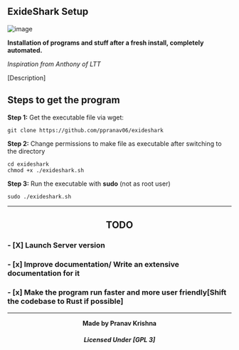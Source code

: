 ##                    <strong>   ExideShark Setup</strong>

![image](https://user-images.githubusercontent.com/93813737/172992710-a47f54a9-16f7-4839-8634-bd9570103282.png)


  **Installation  of programs and stuff after a fresh install, completely automated.**  

_Inspiration from Anthony of LTT_


[Description]



## Steps to get the program

**Step 1:** Get the executable file via wget:

    git clone https://github.com/ppranav06/exideshark

**Step 2:** Change permissions to make file as executable after switching to the directory

    cd exideshark
    chmod +x ./exideshark.sh

**Step 3:** Run the executable with **sudo** (not as root user)

    sudo ./exideshark.sh
    
    
   
   
   -----------

### <h2 align="center">TODO</h2> 


### - [X]   Launch Server version 

### - [x]  Improve documentation/ Write an extensive documentation for it 

### - [x]  Make the program run faster and more user friendly[Shift the codebase to Rust if possible]


   -----------
    
    
<div align="center">
 <strong>Made by Pranav Krishna</strong> 
</div>



<div align="center">
<h5> Licensed Under [GPL 3]</h5> </div> 


    
    
    
    
  
    

